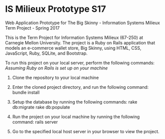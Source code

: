 #   IS Milieux Prototype S17
Web Application Prototype for The Big Skinny - Information Systems Milieux Term Project - Spring 2017

This is the Term Project for Information Systems Milieux (67-250) at Carnegie Mellon University. The project is a Ruby on Rails application that models an e-commerce wallet store, Big Skinny, using HTML, CSS, JavaScript, Ruby, SQLite, and Bootstrap.

To run this project on your local server, perform the following commands:
*Assuming Ruby on Rails is set up on your machine*

1. Clone the repository to your local machine

2. Enter the cloned project directory, and run the following command:
  bundle install
  
3. Setup the database by running the following commands:
    rake db:migrate
    rake db:populate
    
4. Run the project on your local machine by running the following command:
    rails server
    
5. Go to the specified local host server in your browser to view the project.
